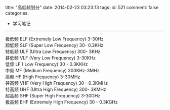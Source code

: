 title: "高低频划分"
date: 2014-02-23 03:23:13
tags:
id: 521
comment: false
categories:
  - 学习笔记
---

<div>极低频 ELF (Extremely Low Frequency) 3-30Hz</div>
<div>超低频 SLF (Super Low Frequency) 30- 0.3KHz</div>
<div>特低频 ULF (Ultra Low Frequency) 300- 3KHz</div>
<div>甚低频 VLF (Very Low Frequency) 3-30KHz</div>
<div>低频 LF ( Low Frequency) 30 - 0.3KKHz</div>
<div>中频 MF (Medium Frequency) 300KHz-3MHz</div>
<div>高频 HF (High Frequency) 3-30MHz</div>
<div>甚高频 VHF (Very High Frequency) 30 - 0.3KMHz</div>
<div>特高频 UHF (Ultra High Frequency) 300- 3KMHz</div>
<div>超高频 SHF (Super High Frequency) 3-30GHz</div>
<div>极高频 EHF (Extremely High Frequency) 30 - 0.3KGHz</div>
<div></div>